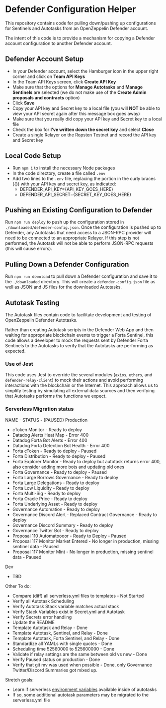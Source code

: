 # Defender Configuration Helper

This repository contains code for pulling down/pushing up configurations for Sentinels and Autotasks from an OpenZeppelin Defender account.

The intent of this code is to provide a mechanism for copying a Defender account configuration to another Defender account.

## Defender Account Setup

- In your Defender account, select the Hamburger icon in the upper right corner and click on **Team API Keys**
- In the Team API Keys screen, click **Create API Key**
- Make sure that the options for **Manage Autotasks** and **Manage Sentinels** are selected (we do not make use of the **Create Admin proposals and contracts** option)
- Click **Save**
- Copy your API key and Secret key to a local file (you will **NOT** be able to view your API secret again after this message box goes away)
- Make sure that you really did copy your API key and Secret key to a local file
- Check the box for **I’ve written down the secret key** and select **Close**
- Create a single Relayer on the Ropsten Testnet and record the API key and Secret key


## Local Code Setup

- Run `npm i` to install the necessary Node packages
- In the code directory, create a file called `.env`
- Add two lines to the `.env` file, replacing the portion in the curly braces ({}) with your API key and secret key, as indicated:
  - DEFENDER_API_KEY={API_KEY_GOES_HERE}
  - DEFENDER_API_SECRET={SECRET_KEY_GOES_HERE}


## Pushing an Existing Configuration to Defender

Run `npm run deploy` to push up the configuration stored in `./downloaded/defender-config.json`.  Once the configuration is pushed up to Defender, any
Autotasks that need access to a JSON-RPC provider will need to be connected to an appropriate Relayer.  If this step is not performed, the Autotask will
not be able to perform JSON-RPC requests (this will cause errors).


## Pulling Down a Defender Configuration

Run `npm run download` to pull down a Defender configuration and save it to the `./downloaded` directory.  This will create a `defender-config.json` file
as well as JSON and JS files for the downloaded Autotasks.

## Autotask Testing

The Autotask files contain code to facilitate development and testing of OpenZeppelin Defender Autotasks.

Rather than creating Autotask scripts in the Defender Web App and then waiting for appropriate blockchain events
to trigger a Forta Sentinel, this code allows a developer to mock the requests sent by Defender Forta Sentinels to
the Autotasks to verify that the Autotasks are performing as expected.

### Use of Jest

This code uses Jest to override the several modules (`axios`, `ethers`, and `defender-relay-client`) to mock their actions and avoid performing interactions
with the blockchain or the Internet. This approach allows us to simplify testing by simulating all external data sources and then verifying that Autotasks
performs the functions we expect.

### Serverless Migration status

NAME - STATUS - (PAUSED)
Production
- cToken Monitor - Ready to deploy
- Datadog Alerts Heat Map - Error 400
- Datadog Forta Bot Alerts - Error 400
- Datadog Forta Detection Bot Health - Error 400
- Forta cToken - Ready to deploy - Paused
- Forta Distribution - Ready to deploy - Paused
- Forta Explorer Monitor - Ready to deploy but autotask returns error 400, also consider adding more bots and updating old ones
- Forta Governance - Ready to deploy - Paused
- Forta Large Borrows Governance - Ready to deploy
- Forta Large Delegations - Ready to deploy
- Forta Low Liquidity - Ready to deploy
- Forta Multi-Sig - Ready to deploy
- Forta Oracle Price - Ready to deploy
- Forta Underlying Asset - Ready to deploy
- Governance Automation - Ready to deploy
- Governance Discord Alert - Replaced Contract Governance - Ready to deploy
- Governance Discord Summary - Ready to deploy
- Governance Twitter Bot - Ready to deploy
- Proposal 110 Automatoooor - Ready to Deploy - Paused
- Proposal 117 Monitor Market Entered - No longer in production, missing sentinel data - Paused
- Proposal 117 Monitor Mint - No longer in production, missing sentinel data - Paused

Dev
- TBD

Other To do:
- Compare (diff) all serverless.yml files to templates - Not Started
- Verify all Autotask Scheduling
- Verify Autotask Stack variable matches actual stack
- Verify Stack Variables exist in Secret.yml and Autotask
- Verify Secrets error handling
- Update the README
- Template Autotask and Relay - Done
- Template Autotask, Sentinel, and Relay - Done
- Template Autotask, Forta Sentinel, and Relay - Done
- Standardize all YAMLs with single quotes - Done
- Scheduling time 52560000 to 525600000 - Done
- Validate if relay settings are the same between old vs new - Done
- Verify Paused status on production - Done
- Verify that git mv was used when possible - Done, only Governance Twitter/Discord Summaries got mixed up.

Stretch goals:
- Learn if serverless [environment variables](https://adamdelong.com/serverless-environment-variables/) available inside of autotasks
- If so, some additional autotask parameters may be migrated to the serverless.yml file

